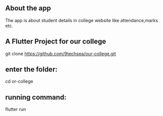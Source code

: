 ## About the app

The app is about student details in college website like attendance,marks etc.

## A Flutter Project for our college

git clone https://github.com/9techsea/our-college.git

## enter the folder:

cd or-college

## running command:

flutter run
